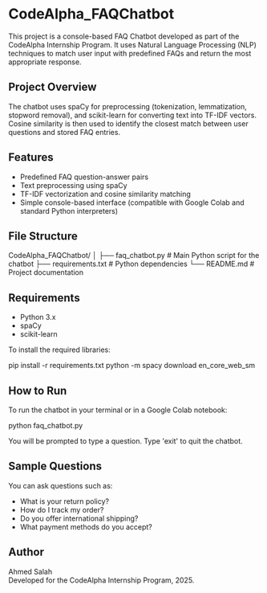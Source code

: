 # CodeAlpha_FAQChatbot

This project is a console-based FAQ Chatbot developed as part of the CodeAlpha Internship Program. It uses Natural Language Processing (NLP) techniques to match user input with predefined FAQs and return the most appropriate response.

## Project Overview

The chatbot uses spaCy for preprocessing (tokenization, lemmatization, stopword removal), and scikit-learn for converting text into TF-IDF vectors. Cosine similarity is then used to identify the closest match between user questions and stored FAQ entries.

## Features

- Predefined FAQ question-answer pairs
- Text preprocessing using spaCy
- TF-IDF vectorization and cosine similarity matching
- Simple console-based interface (compatible with Google Colab and standard Python interpreters)

## File Structure

CodeAlpha_FAQChatbot/
│
├── faq_chatbot.py        # Main Python script for the chatbot
├── requirements.txt      # Python dependencies
└── README.md             # Project documentation

## Requirements

- Python 3.x
- spaCy
- scikit-learn

To install the required libraries:

pip install -r requirements.txt
python -m spacy download en_core_web_sm

## How to Run

To run the chatbot in your terminal or in a Google Colab notebook:

python faq_chatbot.py

You will be prompted to type a question. Type 'exit' to quit the chatbot.

## Sample Questions

You can ask questions such as:

- What is your return policy?
- How do I track my order?
- Do you offer international shipping?
- What payment methods do you accept?

## Author

Ahmed Salah  
Developed for the CodeAlpha Internship Program, 2025.
